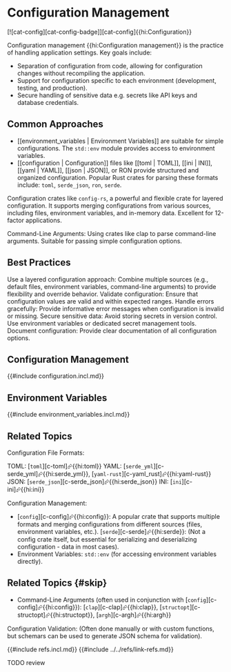 # Configuration Management

[![cat-config][cat-config-badge]][cat-config]{{hi:Configuration}}

Configuration management {{hi:Configuration management}} is the practice of handling application settings. Key goals include:

- Separation of configuration from code, allowing for configuration changes without recompiling the application.
- Support for configuration specific to each environment (development, testing, and production).
- Secure handling of sensitive data e.g. secrets like API keys and database credentials.

## Common Approaches

- [[environment_variables | Environment Variables]] are suitable for simple configurations. The `std::env` module provides access to environment variables.
- [[configuration | Configuration]] files like [[toml | TOML]], [[ini | INI]], [[yaml | YAML]], [[json | JSON]], or RON provide structured and organized configuration. Popular Rust crates for parsing these formats include: `toml`, `serde_json`, `ron`, `serde`.

Configuration crates like `config-rs`, a powerful and flexible crate for layered configuration. It supports merging configurations from various sources, including files, environment variables, and in-memory data.
Excellent for 12-factor applications.

Command-Line Arguments:
Using crates like clap to parse command-line arguments.
Suitable for passing simple configuration options.

## Best Practices

Use a layered configuration approach: Combine multiple sources (e.g., default files, environment variables, command-line arguments) to provide flexibility and override behavior.
Validate configuration: Ensure that configuration values are valid and within expected ranges.
Handle errors gracefully: Provide informative error messages when configuration is invalid or missing.
Secure sensitive data: Avoid storing secrets in version control. Use environment variables or dedicated secret management tools.
Document configuration: Provide clear documentation of all configuration options.

## Configuration Management

{{#include configuration.incl.md}}

## Environment Variables

{{#include environment_variables.incl.md}}

## Related Topics

Configuration File Formats:

TOML: [`toml`][c-toml]⮳{{hi:toml}}
YAML: [`serde_yml`][c-serde_yml]⮳{{hi:serde_yml}}, [`yaml-rust`][c-yaml_rust]⮳{{hi:yaml-rust}}
JSON: [`serde_json`][c-serde_json]⮳{{hi:serde_json}}
INI: [`ini`][c-ini]⮳{{hi:ini}}

Configuration Management:

- [`config`][c-config]⮳{{hi:config}}: A popular crate that supports multiple formats and merging configurations from different sources (files, environment variables, etc.).
[`serde`][c-serde]⮳{{hi:serde}}: (Not a config crate itself, but essential for serializing and deserializing configuration - data in most cases).
- Environment Variables: `std::env` (for accessing environment variables directly).

## Related Topics {#skip}

- Command-Line Arguments (often used in conjunction with [`config`][c-config]⮳{{hi:config}}): [`clap`][c-clap]⮳{{hi:clap}}, [`structopt`][c-structopt]⮳{{hi:structopt}}, [`argh`][c-argh]⮳{{hi:argh}}

Configuration Validation: (Often done manually or with custom functions, but schemars can be used to generate JSON schema for validation).

{{#include refs.incl.md}}
{{#include ../../refs/link-refs.md}}

<div class="hidden">
TODO review
</div>
